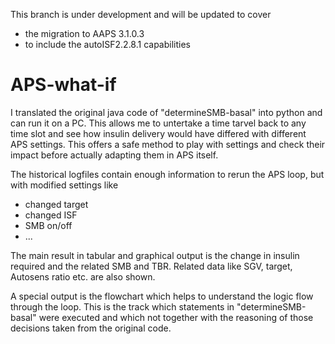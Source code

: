 This branch is under development and will be updated to cover 
- the migration to AAPS 3.1.0.3 
- to include the autoISF2.2.8.1 capabilities

# APS-what-if

I translated the original java code of "determineSMB-basal" into python and can run it on a PC. 
This allows me to untertake a time tarvel back to any time slot and see how insulin delivery 
would have differed with different APS settings. This offers a safe method to play with settings 
and check their impact before actually adapting them in APS itself.

The historical logfiles contain enough information to rerun the APS loop, but with modified settings like
- changed target
- changed ISF
- SMB on/off
- ...

The main result in tabular and graphical output is the change in insulin required and the related SMB and TBR. 
Related data like SGV, target, Autosens ratio etc. are also shown.

A special output is the flowchart which helps to understand the logic flow through the loop. This is the 
track which statements in "determineSMB-basal" were executed and which not together with the reasoning 
of those decisions taken from the original code.

